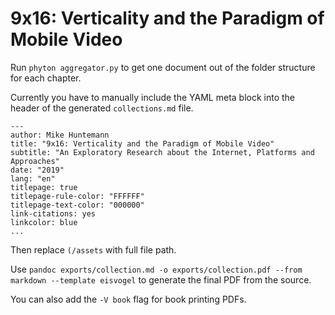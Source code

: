 
# 9x16: Verticality and the Paradigm of Mobile Video

Run `phyton aggregator.py` to get one document out of the folder structure for each chapter.

Currently you have to manually include the YAML meta block into the header of the generated `collections.md` file.

```
---
author: Mike Huntemann
title: "9x16: Verticality and the Paradigm of Mobile Video"
subtitle: "An Exploratory Research about the Internet, Platforms and Approaches"
date: "2019"
lang: "en"
titlepage: true
titlepage-rule-color: "FFFFFF"
titlepage-text-color: "000000"
link-citations: yes
linkcolor: blue
...
```  

Then replace ```(/assets``` with full file path.

Use ```pandoc exports/collection.md -o exports/collection.pdf --from markdown --template eisvogel``` to generate the final PDF from the source.

You can also add the `-V book` flag for book printing PDFs.